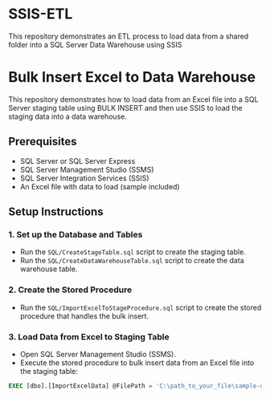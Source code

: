 # SSIS-ETL

This repository demonstrates an ETL process to load data from a shared folder into a SQL Server Data Warehouse using SSIS

# Bulk Insert Excel to Data Warehouse

This repository demonstrates how to load data from an Excel file into a SQL Server staging table using BULK INSERT and then use SSIS to load the staging data into a data warehouse.

## Prerequisites

- SQL Server or SQL Server Express
- SQL Server Management Studio (SSMS)
- SQL Server Integration Services (SSIS)
- An Excel file with data to load (sample included)

## Setup Instructions

### 1. Set up the Database and Tables
- Run the `SQL/CreateStageTable.sql` script to create the staging table.
- Run the `SQL/CreateDataWarehouseTable.sql` script to create the data warehouse table.

### 2. Create the Stored Procedure
- Run the `SQL/ImportExcelToStageProcedure.sql` script to create the stored procedure that handles the bulk insert.

### 3. Load Data from Excel to Staging Table
- Open SQL Server Management Studio (SSMS).
- Execute the stored procedure to bulk insert data from an Excel file into the staging table:

```sql
EXEC [dbo].[ImportExcelData] @FilePath = 'C:\path_to_your_file\sample-data.xlsx';

